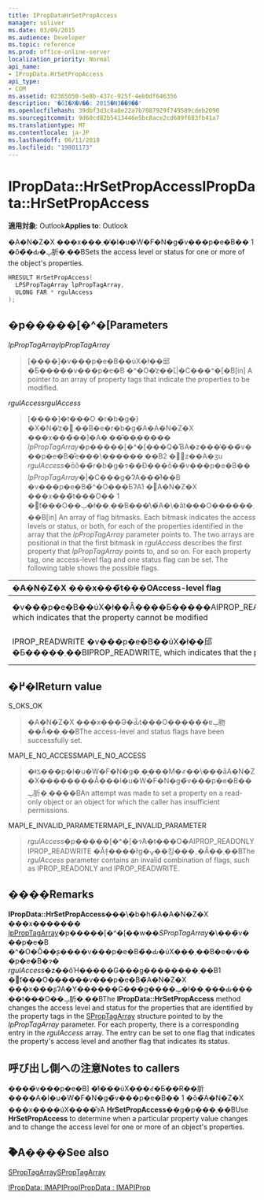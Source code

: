 ```yaml
---
title: IPropDataHrSetPropAccess
manager: soliver
ms.date: 03/09/2015
ms.audience: Developer
ms.topic: reference
ms.prod: office-online-server
localization_priority: Normal
api_name:
- IPropData.HrSetPropAccess
api_type:
- COM
ms.assetid: 02365050-5e8b-437c-925f-4eb0df646356
description: '�ŏI�X�V��: 2015�N3��9��'
ms.openlocfilehash: 39dbf3d3c8a8e22a7b7087929f749589cdeb2090
ms.sourcegitcommit: 9d60cd82b5413446e5bc8ace2cd689f683fb41a7
ms.translationtype: MT
ms.contentlocale: ja-JP
ms.lasthandoff: 06/11/2018
ms.locfileid: "19801173"
---
```

# <a name="ipropdatahrsetpropaccess"></a><span data-ttu-id="ef526-103">IPropData::HrSetPropAccess</span><span class="sxs-lookup"><span data-stu-id="ef526-103">IPropData::HrSetPropAccess</span></span>

  
  
<span data-ttu-id="ef526-104">**適用対象**: Outlook</span><span class="sxs-lookup"><span data-stu-id="ef526-104">**Applies to**: Outlook</span></span> 
  
<span data-ttu-id="ef526-105">�A�N�Z�X ���x���܂��̓I�u�W�F�N�g�̃v���p�e�B�� 1 �ȏ�̏�Ԃ�ݒ肵�܂��B</span><span class="sxs-lookup"><span data-stu-id="ef526-105">Sets the access level or status for one or more of the object's properties.</span></span>
  
```cpp
HRESULT HrSetPropAccess(
  LPSPropTagArray lpPropTagArray,
  ULONG FAR * rgulAccess
);
```

## <a name="parameters"></a><span data-ttu-id="ef526-106">�p�����[�^�[</span><span class="sxs-lookup"><span data-stu-id="ef526-106">Parameters</span></span>

 <span data-ttu-id="ef526-107">_lpPropTagArray_</span><span class="sxs-lookup"><span data-stu-id="ef526-107">_lpPropTagArray_</span></span>
  
> <span data-ttu-id="ef526-108">[����]�v���p�e�B��ύX�ł��邱�Ƃ�����v���p�e�B �^�O�̔z��ւ̃|�C���^�[�B</span><span class="sxs-lookup"><span data-stu-id="ef526-108">[in] A pointer to an array of property tags that indicate the properties to be modified.</span></span> 
    
 <span data-ttu-id="ef526-109">_rgulAccess_</span><span class="sxs-lookup"><span data-stu-id="ef526-109">_rgulAccess_</span></span>
  
> <span data-ttu-id="ef526-p101">[����]�t���O �r�b�g�}�X�N�̔z�񂵂܂��B�e�r�b�g�́A�A�N�Z�X ���x���̏��]�A�܂��͂��̗����� _lpPropTagArray_�p�����[�^�[���Q�ƁA�z���̓���̃v���p�e�B�̊e���\������܂��B2 �̔z��A�ʒu _rgulAccess_�ōŏ��̃r�b�g�ɂ��Đ���ŏ��̃v���p�e�B�� _lpPropTagArray_�|�C���g�ɁA���̂ł��B �v���p�e�B�̃^�O���ƂɁA1 �̃A�N�Z�X ���x���̃t���O�� 1 �̃t���O��ݒ�ł��܂��B���̕\�́A�\�ȃt���O������܂��B</span><span class="sxs-lookup"><span data-stu-id="ef526-p101">[in] An array of flag bitmasks. Each bitmask indicates the access levels or status, or both, for each of the properties identified in the array that the  _lpPropTagArray_ parameter points to. The two arrays are positional in that the first bitmask in  _rgulAccess_ describes the first property that  _lpPropTagArray_ points to, and so on. For each property tag, one access-level flag and one status flag can be set. The following table shows the possible flags.</span></span> 
    
|<span data-ttu-id="ef526-115">**�A�N�Z�X ���x���̃t���O**</span><span class="sxs-lookup"><span data-stu-id="ef526-115">**Access-level flag**</span></span>|<span data-ttu-id="ef526-116">**�t���O�̏��**</span><span class="sxs-lookup"><span data-stu-id="ef526-116">**Status flag**</span></span>|
|:-----|:-----|
|<span data-ttu-id="ef526-117">�v���p�e�B��ύX�ł��Ȃ����Ƃ�����AIPROP_READONLY</span><span class="sxs-lookup"><span data-stu-id="ef526-117">IPROP_READONLY, which indicates that the property cannot be modified</span></span>  <br/> |<span data-ttu-id="ef526-118">IPROP_CLEAN �v���p�e�B���ύX����Ă��Ȃ����Ƃ�����܂��B</span><span class="sxs-lookup"><span data-stu-id="ef526-118">IPROP_CLEAN, which indicates that the property has not been modified.</span></span>  <br/> |
|<span data-ttu-id="ef526-119">IPROP_READWRITE �v���p�e�B��ύX�ł��邱�Ƃ�����܂��B</span><span class="sxs-lookup"><span data-stu-id="ef526-119">IPROP_READWRITE, which indicates that the property can be modified.</span></span>  <br/> |<span data-ttu-id="ef526-120">IPROP_DIRTY �v���p�e�B���ύX����Ă��邱�Ƃ�����܂��B</span><span class="sxs-lookup"><span data-stu-id="ef526-120">IPROP_DIRTY, which indicates that the property has been modified.</span></span>  <br/> |
   
## <a name="return-value"></a><span data-ttu-id="ef526-121">�߂�l</span><span class="sxs-lookup"><span data-stu-id="ef526-121">Return value</span></span>

<span data-ttu-id="ef526-122">S_OK</span><span class="sxs-lookup"><span data-stu-id="ef526-122">S_OK</span></span> 
  
> <span data-ttu-id="ef526-123">�A�N�Z�X ���x���Ə�Ԃ̃t���O������ɐݒ肳��Ă��܂��B</span><span class="sxs-lookup"><span data-stu-id="ef526-123">The access-level and status flags have been successfully set.</span></span>
    
<span data-ttu-id="ef526-124">MAPI_E_NO_ACCESS</span><span class="sxs-lookup"><span data-stu-id="ef526-124">MAPI_E_NO_ACCESS</span></span> 
  
> <span data-ttu-id="ef526-125">�ǂݎ���p�I�u�W�F�N�g�܂��͔��M�҂��\���ȃA�N�Z�X��������Ă���I�u�W�F�N�g�̃v���p�e�B��ݒ肵�܂����B</span><span class="sxs-lookup"><span data-stu-id="ef526-125">An attempt was made to set a property on a read-only object or an object for which the caller has insufficient permissions.</span></span>
    
<span data-ttu-id="ef526-126">MAPI_E_INVALID_PARAMETER</span><span class="sxs-lookup"><span data-stu-id="ef526-126">MAPI_E_INVALID_PARAMETER</span></span> 
  
> <span data-ttu-id="ef526-127">_rgulAccess_�p�����[�^�[�ɂ́A�t���O�AIPROP_READONLY IPROP_READWRITE �Ȃǂ̖����ȑg�ݍ��킹���܂܂�Ă��܂��B</span><span class="sxs-lookup"><span data-stu-id="ef526-127">The  _rgulAccess_ parameter contains an invalid combination of flags, such as IPROP_READONLY and IPROP_READWRITE.</span></span> 
    
## <a name="remarks"></a><span data-ttu-id="ef526-128">����</span><span class="sxs-lookup"><span data-stu-id="ef526-128">Remarks</span></span>

<span data-ttu-id="ef526-p102">**IPropData::HrSetPropAccess**���\�b�h�́A�A�N�Z�X ���x������� [lpPropTagArray](sproptagarray.md)�p�����[�^�[��w��_SPropTagArray_�\���̃v���p�e�B �^�O�Ŏ��ʂ����v���p�e�B�̏�Ԃ�ύX���܂��B�e�v���p�e�B�ɂ� _rgulAccess_�z��őΉ�����G���g��������܂��B1 �̃t���O������v���p�e�B�̃A�N�Z�X ���x���ʂɁA�Y������G���g����ݒ�ł��܂���Ԃ�����t���O��ݒ肵�܂��B</span><span class="sxs-lookup"><span data-stu-id="ef526-p102">The **IPropData::HrSetPropAccess** method changes the access level and status for the properties that are identified by the property tags in the [SPropTagArray](sproptagarray.md) structure pointed to by the  _lpPropTagArray_ parameter. For each property, there is a corresponding entry in the  _rgulAccess_ array. The entry can be set to one flag that indicates the property's access level and another flag that indicates its status.</span></span> 
  
## <a name="notes-to-callers"></a><span data-ttu-id="ef526-132">呼び出し側への注意</span><span class="sxs-lookup"><span data-stu-id="ef526-132">Notes to callers</span></span>

<span data-ttu-id="ef526-133">����̃v���p�e�B] �̒l���ύX���ꂽ�Ƃ��Ɍ��肵����A�I�u�W�F�N�g�̃v���p�e�B�� 1 �ȏ�̃A�N�Z�X ���x����ύX����̂ɂ́A **HrSetPropAccess**��g�p���܂��B</span><span class="sxs-lookup"><span data-stu-id="ef526-133">Use **HrSetPropAccess** to determine when a particular property value changes and to change the access level for one or more of an object's properties.</span></span> 
  
## <a name="see-also"></a><span data-ttu-id="ef526-134">�֘A����</span><span class="sxs-lookup"><span data-stu-id="ef526-134">See also</span></span>



[<span data-ttu-id="ef526-135">SPropTagArray</span><span class="sxs-lookup"><span data-stu-id="ef526-135">SPropTagArray</span></span>](sproptagarray.md)
  
[<span data-ttu-id="ef526-136">IPropData: IMAPIProp</span><span class="sxs-lookup"><span data-stu-id="ef526-136">IPropData : IMAPIProp</span></span>](ipropdataimapiprop.md)

